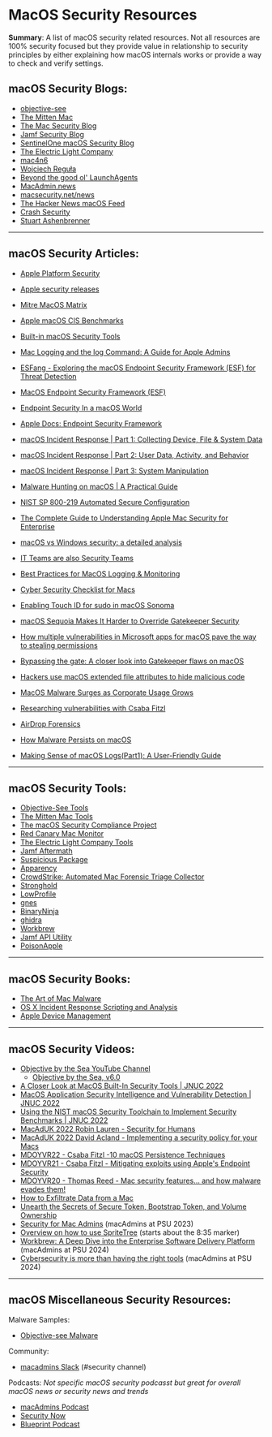 # MacOS Security Resources

**Summary**: A list of macOS security related resources. Not all resources are 100% security focused but they provide value in relationship to security principles by either explaining how macOS internals works or provide a way to check and verify settings.

## macOS Security Blogs:
- [objective-see](https://objective-see.org/blog.html)
- [The Mitten Mac](https://themittenmac.com/blog/)
- [The Mac Security Blog](https://www.intego.com/mac-security-blog/)
- [Jamf Security Blog](https://www.jamf.com/blog/category/security/)
- [SentinelOne macOS Security Blog](https://www.sentinelone.com/blog/category/macos-security-sentinelone/)
- [The Electric Light Company](https://eclecticlight.co/)
- [mac4n6](https://www.mac4n6.com/)
- [Wojciech Reguła](https://wojciechregula.blog/post/)
- [Beyond the good ol' LaunchAgents](https://theevilbit.github.io/beyond/)
- [MacAdmin.news](https://macadmins.news/)
- [macsecurity.net/news](https://macsecurity.net/news)
- [The Hacker News macOS Feed](https://thehackernews.com/search/label/MacOS)
- [Crash Security](https://notes.crashsecurity.io/notes)
- [Stuart Ashenbrenner](https://github.com/stuartjash)

---
## macOS Security Articles:

- [Apple Platform Security](https://support.apple.com/guide/security/welcome/web)

- [Apple security releases](https://support.apple.com/en-us/HT201222)

- [Mitre MacOS Matrix](https://attack.mitre.org/versions/v13/matrices/enterprise/macos/)

- [Apple macOS CIS Benchmarks](https://www.cisecurity.org/benchmark/apple_os)

- [Built-in macOS Security Tools](https://www.huntress.com/blog/built-in-macos-security-tools)

- [Mac Logging and the log Command: A Guide for Apple Admins](https://blog.kandji.io/mac-logging-and-the-log-command-a-guide-for-apple-admins)

- [ESFang - Exploring the macOS Endpoint Security Framework (ESF) for Threat Detection](https://labs.withsecure.com/publications/esfang-exploring-the-macos-endpoint-security-framework-for-threat-detection)

- [MacOS Endpoint Security Framework (ESF)](https://www.withsecure.com/en/expertise/resources/macos-endpoint-security-framework)

- [Endpoint Security In a macOS World](https://www.huntress.com/blog/endpoint-security-in-a-macos-world)

- [Apple Docs: Endpoint Security Framework](https://developer.apple.com/documentation/endpointsecurity)

- [macOS Incident Response | Part 1: Collecting Device, File & System Data](https://www.sentinelone.com/labs/macos-incident-response-part-1-collecting-device-file-system-data/)

- [macOS Incident Response | Part 2: User Data, Activity, and Behavior](https://www.sentinelone.com/labs/macos-incident-response-part-2-user-data-activity-and-behavior/)

- [macOS Incident Response | Part 3: System Manipulation](https://www.sentinelone.com/labs/macos-incident-response-part-3-system-manipulation/)

- [Malware Hunting on macOS | A Practical Guide](https://www.sentinelone.com/blog/malware-hunting-macos-practical-guide/)

- [NIST SP 800-219 Automated Secure Configuration](https://csrc.nist.gov/publications/detail/sp/800-219/final)

- [The Complete Guide to Understanding Apple Mac Security for Enterprise](https://www.sentinelone.com/blog/the-complete-guide-to-understanding-apple-mac-security-for-enterprise-read-the-free-ebook/)

- [macOS vs Windows security: a detailed analysis](https://www.hexnode.com/blogs/macos-vs-windows-security-a-detailed-analysis/)

- [IT Teams are also Security Teams](https://t-lark.github.io/posts/cpe-is-a-security-team/?utm_campaign=MacAdmins.news&utm_medium=web&utm_source=MacAdmins.news_305)

- [Best Practices for MacOS Logging & Monitoring](https://www.iansresearch.com/resources/all-blogs/post/security-blog/2021/04/29/best-practices-for-macos-logging-monitoring)

- [Cyber Security Checklist for Macs](https://paretosecurity.com/blog/mac-cyber-security-checklist)

- [Enabling Touch ID for sudo in macOS Sonoma](https://jc0b.computer/posts/enabling-touchid-for-sudo-macos-sonoma/)

- [macOS Sequoia Makes It Harder to Override Gatekeeper Security](https://www.macrumors.com/2024/08/06/macos-sequoia-gatekeeper-security-change/)

- [How multiple vulnerabilities in Microsoft apps for macOS pave the way to stealing permissions](https://blog.talosintelligence.com/how-multiple-vulnerabilities-in-microsoft-apps-for-macos-pave-the-way-to-stealing-permissions/)

- [Bypassing the gate: A closer look into Gatekeeper flaws on macOS](https://www.jamf.com/blog/gatekeeper-flaws-on-macos/)

- [Hackers use macOS extended file attributes to hide malicious code](https://www.bleepingcomputer.com/news/security/hackers-use-macos-extended-file-attributes-to-hide-malicious-code/)

- [MacOS Malware Surges as Corporate Usage Grows](https://www.trellix.com/blogs/research/macos-malware-surges-as-corporate-usage-grows/)

- [Researching vulnerabilities with Csaba Fitzl](https://mdopod.com/researching-vulnerabilities-with-csaba-fitzl/?utm_campaign=MacAdmins.news&utm_medium=web&utm_source=MacAdmins.news_362)

- [AirDrop Forensics](https://kieczkowska.wordpress.com/2020/06/15/airdrop-forensics/)

- [How Malware Persists on macOS](https://www.sentinelone.com/blog/how-malware-persists-on-macos/)

- [Making Sense of macOS Logs(Part1): A User-Friendly Guide](https://medium.com/@cyberengage.org/making-sense-of-macos-logs-part1-a-user-friendly-guide-8f367b388184)


---
## macOS Security Tools:

- [Objective-See Tools](https://objective-see.org/tools.html)
- [The Mitten Mac Tools](https://themittenmac.com/tools/)
- [The macOS Security Compliance Project](https://github.com/usnistgov/macos_security) 
- [Red Canary Mac Monitor](https://redcanary.com/mac-threat-analysis-tool/)
- [The Electric Light Company Tools](https://eclecticlight.co/downloads/)
- [Jamf Aftermath](https://github.com/jamf/aftermath)
- [Suspicious Package](https://mothersruin.com/software/SuspiciousPackage/)
- [Apparency](https://mothersruin.com/software/Apparency/)
- [CrowdStrike: Automated Mac Forensic Triage Collector](https://github.com/CrowdStrike/automactc)
- [Stronghold](https://github.com/alichtman/stronghold)
- [LowProfile](https://github.com/ninxsoft/LowProfile)
- [gnes](https://github.com/erikng/gnes)
- [BinaryNinja](https://binary.ninja/free/)
- [ghidra](https://github.com/NationalSecurityAgency/ghidra)
- [Workbrew](https://workbrew.com/)
- [Jamf API Utility](https://github.com/Jamf-Concepts/apiutil/wiki?utm_campaign=MacAdmins.news&utm_medium=web&utm_source=MacAdmins.news_362)
- [PoisonApple](https://github.com/CyborgSecurity/PoisonApple)


---
## macOS Security Books:

- [The Art of Mac Malware](https://taomm.org/)
- [OS X Incident Response Scripting and Analysis](https://themittenmac.com/book/)
- [Apple Device Management](https://www.amazon.com/Apple-Device-Management-Unified-Managing/dp/1484291557/ref=sr_1_1?keywords=apple+device+management&qid=1681740029&sprefix=apple+device+man,aps,85&sr=8-1&ufe=app_do:amzn1.fos.006c50ae-5d4c-4777-9bc0-4513d670b6bc)


---
## macOS Security Videos:

- [Objective by the Sea YouTube Channel ](https://www.youtube.com/@objectivebythesea4762/playlists)
  - [Objective by the Sea, v6.0](https://www.youtube.com/playlist?list=PLliknDIoYszseXmn3z7XVwPzWO504Wup8)
- [A Closer Look at MacOS Built-In Security Tools | JNUC 2022](https://www.youtube.com/watch?v=awNRmUapzqg&list=PLlxHm_Px-Ie2uIFiar6_3JejiOnObiujM&index=73)
- [MacOS Application Security Intelligence and Vulnerability Detection | JNUC 2022](https://www.youtube.com/watch?v=7FvN9qdYjVo&list=PLlxHm_Px-Ie2uIFiar6_3JejiOnObiujM&index=41)
- [Using the NIST macOS Security Toolchain to Implement Security Benchmarks | JNUC 2022](https://www.youtube.com/watch?v=0F2JhCJ_RaI&list=PLlxHm_Px-Ie2uIFiar6_3JejiOnObiujM&index=79)
- [MacAdUK 2022 Robin Lauren - Security for Humans](https://www.youtube.com/watch?v=N6xy91hyPJo&list=PLe6gxSMzV0S9u5L8hK7LyQGJ3RZSnJqYr&index=6)
- [MacAdUK 2022 David Acland - Implementing a security policy for your Macs](https://www.youtube.com/watch?v=wMoEmbadZAk&list=PLe6gxSMzV0S9u5L8hK7LyQGJ3RZSnJqYr&index=9)
- [MDOYVR22 - Csaba Fitzl -10 macOS Persistence Techniques](https://www.youtube.com/watch?v=qySBuk7Ww7Q)
- [MDOYVR21 - Csaba Fitzl - Mitigating exploits using Apple's Endpoint Security](https://www.youtube.com/watch?v=V9eOMYlG-O4&list=PLOpBG-mD9ZjGUqexCPJaMr2NAl4MV-nn6&index=17)
- [MDOYVR20 - Thomas Reed - Mac security features… and how malware evades them!](https://www.youtube.com/watch?v=lNtW4xl8GNo&list=PLOpBG-mD9ZjF4xClRBpPBnLCXPgb2ySBJ&index=12)
- [How to Exfiltrate Data from a Mac](https://docs.macsysadmin.se/2022/video/day2session5.mp4)
- [Unearth the Secrets of Secure Token, Bootstrap Token, and Volume Ownership](https://docs.macsysadmin.se/2022/video/day4session1.mp4)
- [Security for Mac Admins](https://www.youtube.com/watch?v=F-Isg1WC8MU&list=PLRUboZUQxbyWzc2LtGvCHpWz1dcoSSR5s&index=31) (macAdmins at PSU 2023)
- [Overview on how to use SpriteTree](https://www.youtube.com/watch?v=Uov3KKO959E&list=PLliknDIoYszseXmn3z7XVwPzWO504Wup8&index=3) (starts about the 8:35 marker)
- [Workbrew: A Deep Dive into the Enterprise Software Delivery Platform](https://www.youtube.com/watch?v=TQ5nmvwwoYc&list=PLRUboZUQxbyWG1po0okbooS8tIvciHC3r&index=5) (macAdmins at PSU 2024)
- [Cybersecurity is more than having the right tools](https://www.youtube.com/watch?v=Lo2gyR1cRS0&list=PLRUboZUQxbyWG1po0okbooS8tIvciHC3r&index=29) (macAdmins at PSU 2024)


---
## macOS Miscellaneous Security Resources:

Malware Samples:

- [Objective-see Malware](https://github.com/Objective-see/Malware)

Community:

- [macadmins Slack](https://www.macadmins.org/) (#security channel)

Podcasts:
*Not specific macOS security podcasst but great for overall  macOS news or security news and trends*

- [macAdmins Podcast](https://podcast.macadmins.org/)
- [Security Now](https://twit.tv/shows/security-now) 
- [Blueprint Podcast](https://www.sans.org/podcasts/blueprint/)

